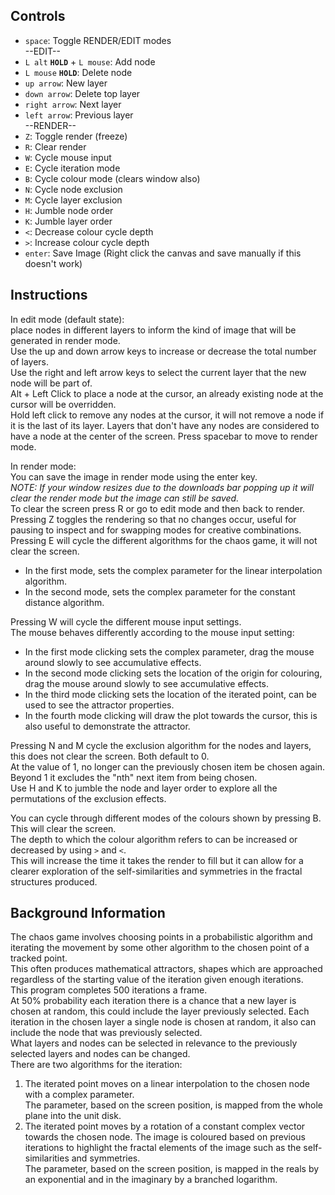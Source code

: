 ## Controls

* `space`: Toggle RENDER/EDIT modes     
--EDIT--   
* `L alt` **`HOLD`** + `L mouse`: Add node 
* `L mouse` **`HOLD`**: Delete node  
* `up arrow`: New layer
* `down arrow`: Delete top layer   
* `right arrow`: Next layer 
* `left arrow`: Previous layer   
--RENDER--   
* `Z`: Toggle render (freeze)
* `R`: Clear render
* `W`: Cycle mouse input
* `E`: Cycle iteration mode
* `B`: Cycle colour mode (clears window also) 
* `N`: Cycle node exclusion
* `M`: Cycle layer exclusion
* `H`: Jumble node order
* `K`: Jumble layer order
* `<`: Decrease colour cycle depth
* `>`: Increase colour cycle depth
* `enter`: Save Image (Right click the canvas and save manually if this doesn't work)

## Instructions
In edit mode (default state):    
   place nodes in different layers to inform the kind of image that will be generated in render mode.   
   Use the up and down arrow keys to increase or decrease the total number of layers.   
   Use the right and left arrow keys to select the current layer that the new node will be part of.   
   Alt + Left Click to place a node at the cursor, an already existing node at the cursor will be overridden.   
   Hold left click to remove any nodes at the cursor, it will not remove a node if it is the last of its layer.
   Layers that don't have any nodes are considered to have a node at the center of the screen.
Press spacebar to move to render mode.   

In render mode:   
You can save the image in render mode using the enter key.   
_NOTE: If your window resizes due to the downloads bar popping up it will clear the render mode but the image can still be saved._   
To clear the screen press R or go to edit mode and then back to render.   
Pressing Z toggles the rendering so that no changes occur, useful for pausing to inspect and for swapping modes for creative combinations.      
Pressing E will cycle the different algorithms for the chaos game, it will not clear the screen.   
* In the first mode, sets the complex parameter for the linear interpolation algorithm.
* In the second mode, sets the complex parameter for the constant distance algorithm.    
 
Pressing W will cycle the different mouse input settings.     
The mouse behaves differently according to the mouse input setting:   
* In the first mode clicking sets the complex parameter, drag the mouse around slowly to see accumulative effects.
* In the second mode clicking sets the location of the origin for colouring, drag the mouse around slowly to see accumulative effects.
* In the third mode clicking sets the location of the iterated point, can be used to see the attractor properties.
* In the fourth mode clicking will draw the plot towards the cursor, this is also useful to demonstrate the attractor.
                           
Pressing N and M cycle the exclusion algorithm for the nodes and layers, this does not clear the screen. Both default to 0.   
At the value of 1, no longer can the previously chosen item be chosen again.    
Beyond 1 it excludes the "nth" next item from being chosen.     
Use H and K to jumble the node and layer order to explore all the permutations of the exclusion effects.    

You can cycle through different modes of the colours shown by pressing B. This will clear the screen.   
The depth to which the colour algorithm refers to can be increased or decreased by using `>` and `<`.    
This will increase the time it takes the render to fill but it can allow for a clearer exploration of the self-similarities and symmetries in the fractal structures produced.

## Background Information
The chaos game involves choosing points in a probabilistic algorithm and iterating the movement by some other algorithm to the chosen point of a tracked point.   
This often produces mathematical attractors, shapes which are approached regardless of the starting value of the iteration given enough iterations.   
This program completes 500 iterations a frame.   
   At 50% probability each iteration there is a chance that a new layer is chosen at random, this could include the layer previously selected.
   Each iteration in the chosen layer a single node is chosen at random, it also can include the node that was previously selected.  
What layers and nodes can be selected in relevance to the previously selected layers and nodes can be changed.   
There are two algorithms for the iteration:
1. The iterated point moves on a linear interpolation to the chosen node with a complex parameter.     
The parameter, based on the screen position, is mapped from the whole plane into the unit disk.
1. The iterated point moves by a rotation of a constant complex vector towards the chosen node.
The image is coloured based on previous iterations to highlight the fractal elements of the image such as the self-similarities and symmetries.     
The parameter, based on the screen position, is mapped in the reals by an exponential and in the imaginary by a branched logarithm.
